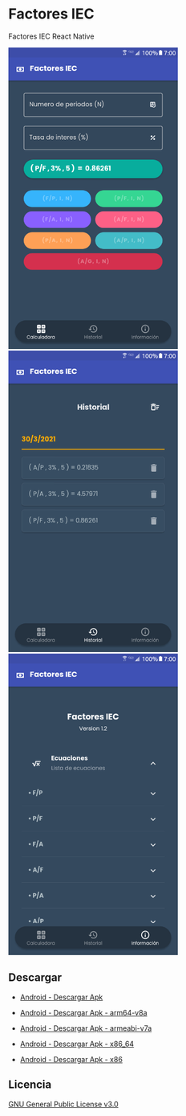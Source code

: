 # Factores IEC

Factores IEC React Native

<div style="display:inline">
  <img src="appscreenshot_1.png" alt="" height="600px"/>
  <img src="appscreenshot_2.png" alt="" height="600px" />
  <img src="appscreenshot_3.png" alt="" height="600px" />
</div>

## Descargar

- [Android - Descargar Apk](https://github.com/leonelhenriquez/factores-iec-react-native/releases/download/v1.2.3/FactoresIEC_Android-universal.apk)

- [Android - Descargar Apk - arm64-v8a](https://github.com/leonelhenriquez/factores-iec-react-native/releases/download/v1.2.3/FactoresIEC_Android-arm64-v8a.apk)

- [Android - Descargar Apk - armeabi-v7a](https://github.com/leonelhenriquez/factores-iec-react-native/releases/download/v1.2.3/FactoresIEC_Android-armeabi-v7a.apk)

- [Android - Descargar Apk - x86_64 ](https://github.com/leonelhenriquez/factores-iec-react-native/releases/download/v1.2.3/FactoresIEC_Android-x86_64.apk)

- [Android - Descargar Apk - x86](https://github.com/leonelhenriquez/factores-iec-react-native/releases/download/v1.2.3/FactoresIEC_Android-x86.apk)

## Licencia

[GNU General Public License v3.0](LICENSE)
